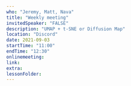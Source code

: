 ```yaml
---
who: "Jeremy, Matt, Nava"
title: "Weekly meeting"
invitedSpeaker: "FALSE"
description: "UMAP + t-SNE or Diffusion Map"
location: "Discord"
date: 2021-09-03
startTime: "11:00"
endTime: "12:30"
onlinemeeting: 
link: 
extra: 
lessonFolder: 
---
```

